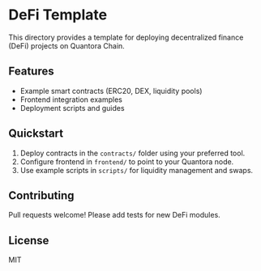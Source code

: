 # DeFi Template

This directory provides a template for deploying decentralized finance (DeFi) projects on Quantora Chain.

## Features

- Example smart contracts (ERC20, DEX, liquidity pools)
- Frontend integration examples
- Deployment scripts and guides

## Quickstart

1. Deploy contracts in the `contracts/` folder using your preferred tool.
2. Configure frontend in `frontend/` to point to your Quantora node.
3. Use example scripts in `scripts/` for liquidity management and swaps.

## Contributing

Pull requests welcome! Please add tests for new DeFi modules.

## License

MIT